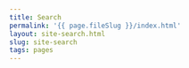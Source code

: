```yaml
---
title: Search
permalink: '{{ page.fileSlug }}/index.html'
layout: site-search.html
slug: site-search
tags: pages
---
```



